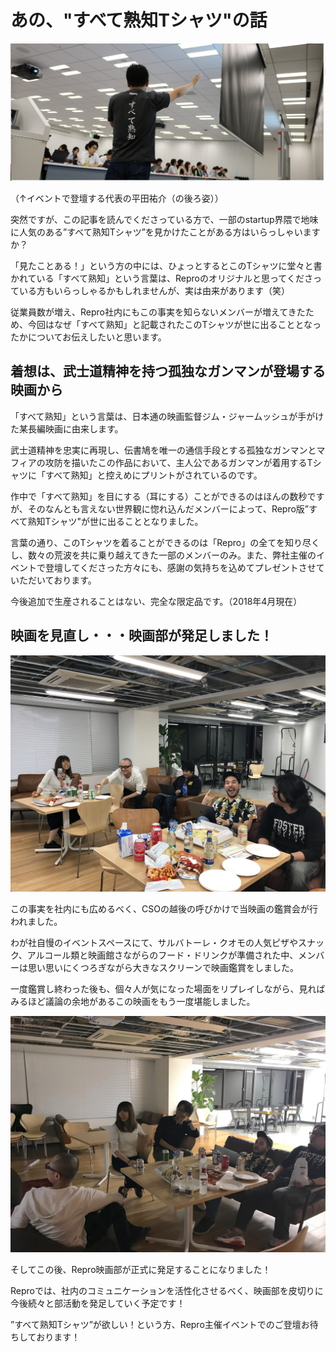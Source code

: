 # あの、"すべて熟知Tシャツ"の話

![alt](https://github.com/komoshun/Employer-Branding/blob/master/20180501/%E3%82%B9%E3%82%AF%E3%83%AA%E3%83%BC%E3%83%B3%E3%82%B7%E3%83%A7%E3%83%83%E3%83%88%202019-05-09%2018.41.16.png)



（↑イベントで登壇する代表の平田祐介（の後ろ姿））

突然ですが、この記事を読んでくださっている方で、一部のstartup界隈で地味に人気のある”すべて熟知Tシャツ”を見かけたことがある方はいらっしゃいますか？

「見たことある！」という方の中には、ひょっとするとこのTシャツに堂々と書かれている「すべて熟知」という言葉は、Reproのオリジナルと思ってくださっている方もいらっしゃるかもしれませんが、実は由来があります（笑）

従業員数が増え、Repro社内にもこの事実を知らないメンバーが増えてきたため、今回はなぜ「すべて熟知」と記載されたこのTシャツが世に出ることとなったかについてお伝えしたいと思います。

## 着想は、武士道精神を持つ孤独なガンマンが登場する映画から

「すべて熟知」という言葉は、日本通の映画監督ジム・ジャームッシュが手がけた某長編映画に由来します。

武士道精神を忠実に再現し、伝書鳩を唯一の通信手段とする孤独なガンマンとマフィアの攻防を描いたこの作品において、主人公であるガンマンが着用するTシャツに「すべて熟知」と控えめにプリントがされているのです。

作中で「すべて熟知」を目にする（耳にする）ことができるのはほんの数秒ですが、そのなんとも言えない世界観に惚れ込んだメンバーによって、Repro版”すべて熟知Tシャツ"が世に出ることとなりました。

言葉の通り、このTシャツを着ることができるのは「Repro」の全てを知り尽くし、数々の荒波を共に乗り越えてきた一部のメンバーのみ。また、弊社主催のイベントで登壇してくださった方々にも、感謝の気持ちを込めてプレゼントさせていただいております。

今後追加で生産されることはない、完全な限定品です。（2018年4月現在）


## 映画を見直し・・・映画部が発足しました！

![alt](https://github.com/komoshun/Employer-Branding/blob/master/20180501/42817963-8f1a-4c6b-8c2c-3bb2ebe52faa.jpeg)

この事実を社内にも広めるべく、CSOの越後の呼びかけで当映画の鑑賞会が行われました。

わが社自慢のイベントスペースにて、サルバトーレ・クオモの人気ピザやスナック、アルコール類と映画館さながらのフード・ドリンクが準備された中、メンバーは思い思いにくつろぎながら大きなスクリーンで映画鑑賞をしました。


一度鑑賞し終わった後も、個々人が気になった場面をリプレイしながら、見ればみるほど議論の余地があるこの映画をもう一度堪能しました。

![alt](https://github.com/komoshun/Employer-Branding/blob/master/20180501/c9fb7f5d-6bc9-47cc-bc94-9006a898b9be.jpeg)

そしてこの後、Repro映画部が正式に発足することになりました！

Reproでは、社内のコミュニケーションを活性化させるべく、映画部を皮切りに今後続々と部活動を発足していく予定です！

”すべて熟知Tシャツ”が欲しい！という方、Repro主催イベントでのご登壇お待ちしております！
